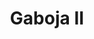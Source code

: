 ---
layout: place
title: "Gaboja II"
permalink: /virginia/centreville/gaboja-ii.html
stateAbbr: VA
stateName: Virginia
cityName: Centreville
seo:
  name: "Gaboja II"
  type: Restaurant
  links: https://www.centrevillegaboja.com/
description: "Gaboja II serves delicious sushi in Centreville, Virginia. Try fresh Japanese dishes for a great dining experience. Available for takeout, lunch, and dinner."
place_id: ChIJ29QbjNVFtokRByJoLJnJcMo
photos:
  - name: >-
      places/ChIJ29QbjNVFtokRByJoLJnJcMo/photos/AeeoHcLhwT2-tS4475-fioffCeVNwa9oiyAGv5C7AXkGfOQWZ9F0CQhSGY1uHQQ9gasMA1ITIVCWV-q64PoBLehL3Yibk2ymAjQ3tlkM2HJYqo3nu4VjV4hlfIsM9dZB4wGw1VJbEEzHiJA99MY8XetIRBuDYyepVfRZorvqLvK6jk93YDnOxFk4ax6FDk3WDm-mlipTubJWSmPpkmS71yj-VX5TuGCY4877ElU8kaYWw0EF-jI7W0KPiXGrMG0Q8dk88fbdMm15a0TnWBJKNkUQmJ5whTdC8a4oHkoIkOlbgLKWJg
    widthPx: 2016
    heightPx: 1512
    authorAttributions:
      - displayName: Gaboja II
        uri: https://maps.google.com/maps/contrib/102109907204201836860
        photoUri: >-
          https://lh3.googleusercontent.com/a-/ALV-UjVL2nd_SMV8NIvzEo2TKP-yW_kjp5Ty2NS8mTsHNIb85q5sWRo=s100-p-k-no-mo
    flagContentUri: >-
      https://www.google.com/local/imagery/report/?cb_client=maps_api_places.places_api&image_key=!1e10!2sAF1QipOrgbhJPqWoh6vg-0mstKb57Rdtq01Osjl_v6gR&hl=en-US
    googleMapsUri: >-
      https://www.google.com/maps/place//data=!3m4!1e2!3m2!1sAF1QipOrgbhJPqWoh6vg-0mstKb57Rdtq01Osjl_v6gR!2e10!4m2!3m1!1s0x89b645d58c1bd4db:0xca70c9992c682207
  - name: >-
      places/ChIJ29QbjNVFtokRByJoLJnJcMo/photos/AeeoHcLEGkbKsLEHbubZkt-pWInchqylWIcsLfa6XYFpjudbFecXvzZOW9De8TGPM7PSdty1-B2x3NmTn3jiyETPxzZUgUYKOTLx6sLZz35gh7MBIR--nIZHqDFd2ZAlKdfaOi5i_I26uFPX9N-bLcnilQsSrQKNWtYPws_muej1pAhJHalsEjHPajxPgACnPls2AYpZL66hx61IpfxaXdeYpVm3n3OmeXPnaEQ8SX6C1bGX8XuUdJOT9Jr0MBORnOn5P83Ld9-cQY_OuOQ3dPJgtDEn6KegVdM40He0wZUnIONe6g
    widthPx: 3024
    heightPx: 4032
    authorAttributions:
      - displayName: Gaboja II
        uri: https://maps.google.com/maps/contrib/102109907204201836860
        photoUri: >-
          https://lh3.googleusercontent.com/a-/ALV-UjVL2nd_SMV8NIvzEo2TKP-yW_kjp5Ty2NS8mTsHNIb85q5sWRo=s100-p-k-no-mo
    flagContentUri: >-
      https://www.google.com/local/imagery/report/?cb_client=maps_api_places.places_api&image_key=!1e10!2sAF1QipMMoq_bp3LIgwatpLN-CUJhTHpqQOl_NKF_uUMU&hl=en-US
    googleMapsUri: >-
      https://www.google.com/maps/place//data=!3m4!1e2!3m2!1sAF1QipMMoq_bp3LIgwatpLN-CUJhTHpqQOl_NKF_uUMU!2e10!4m2!3m1!1s0x89b645d58c1bd4db:0xca70c9992c682207
  - name: >-
      places/ChIJ29QbjNVFtokRByJoLJnJcMo/photos/AeeoHcI9cxst40jXscwguILbuiGHFHwJgfGWgNtcm8X2ttOTRgwp9XMbLZ-Q1W3pLpKfgh6Bxp0ykVkagSdInePdjCiHbqw5TroF5mCJ9XonoMVsGJFvxRBZw0gC76dPkZGLiH_xzeI_GGLlAmQBeJk3D6yMrbGuCSb8FcBgaTeDcLBLNHOWKF780xxb38ne0czGl9G50V6228NMv-bSRzmE0Dozhj5FxIZvK82OUqnEVMcmqhugqj_GILhzOIdcOQAFB-occkDizwtY1k1RTUMSjksw8CsN359MsZM7wcvvRurv3A-VzypLu3kmYGelU9Atpz4zF-cTIutULrwEw6dSZx8uW7ZWylnVV4kNQ7YbVCl93CgZNosrQoB9gFfg3S3txjv47Mrkg54XUJ7XsWK7QxxQHJOC_hSJmTej2iAfE_taXg
    widthPx: 3000
    heightPx: 4000
    authorAttributions:
      - displayName: Carol
        uri: https://maps.google.com/maps/contrib/103616990470464196273
        photoUri: >-
          https://lh3.googleusercontent.com/a/ACg8ocKlC1pfapCuQmxPxMFzvPVx_61ZivCsFccH9qGP42Fevi_IaJdt=s100-p-k-no-mo
    flagContentUri: >-
      https://www.google.com/local/imagery/report/?cb_client=maps_api_places.places_api&image_key=!1e10!2sCIHM0ogKEICAgIDz68PiTw&hl=en-US
    googleMapsUri: >-
      https://www.google.com/maps/place//data=!3m4!1e2!3m2!1sCIHM0ogKEICAgIDz68PiTw!2e10!4m2!3m1!1s0x89b645d58c1bd4db:0xca70c9992c682207
  - name: >-
      places/ChIJ29QbjNVFtokRByJoLJnJcMo/photos/AeeoHcJUBdROYqwvslFHZjVYwgA4t6PZIEaLhjjJukKq2Pcka9qs357nlc-ZJr4cQ3m2-K5NgsaEMuXyAoANJWYlCVBZ8JotOfGm_C1tvYoSxnDr9xNBSLEArPT3taeFT9HDgTPtvOnWcW3DW2I7MHr6QVbGUj74m1Wn_AzsvHGOqXL-33GxShTSJyfH7lCHDjAR__Wndwvl8Ve0w3v0lbMWpbrgYrah-GTsWa_ou5YULxhOye9aSG-21O1WSqYjhFMFNaDNspQ9W9pcIN0z1jeiyaPO4taZEREwFPZhuRGeWXMqVQ
    widthPx: 3600
    heightPx: 2400
    authorAttributions:
      - displayName: Gaboja II
        uri: https://maps.google.com/maps/contrib/102109907204201836860
        photoUri: >-
          https://lh3.googleusercontent.com/a-/ALV-UjVL2nd_SMV8NIvzEo2TKP-yW_kjp5Ty2NS8mTsHNIb85q5sWRo=s100-p-k-no-mo
    flagContentUri: >-
      https://www.google.com/local/imagery/report/?cb_client=maps_api_places.places_api&image_key=!1e10!2sAF1QipP0EnfJ6mh9SpcseDBYZjKo-SeCzPUAo966VGP1&hl=en-US
    googleMapsUri: >-
      https://www.google.com/maps/place//data=!3m4!1e2!3m2!1sAF1QipP0EnfJ6mh9SpcseDBYZjKo-SeCzPUAo966VGP1!2e10!4m2!3m1!1s0x89b645d58c1bd4db:0xca70c9992c682207
  - name: >-
      places/ChIJ29QbjNVFtokRByJoLJnJcMo/photos/AeeoHcKDY-WX9HOOHM2A_aKbIeVYLQSQLN_F7L5YdpitdQ_yVGvOOA5WCrLW1vnRf4w4ol13rHyH19HSs12NNHPeIm_lv4HODtoh849B9ffWnNWduxn5923jH8A-dWwYiEex96bFbYNaRER0H0mYHGh9T_24GjpzC63slRxDsADdaBkLhKpWl8UxelFoTCsQ5qgO1anY-OrHeGc_4cx9xc2b27ES9oxal0bam3WiD8ny8GMaMEEgQpI5ibL3wVQqyGG5b3cyMcSwvF55RVX5cQk0WH9849Qia4xDPEn5f0BM_J6ZqrnKdmW2UfXhv_yqA4QKvndJn_q27zpt8FcKFQUc1Mq-THyzoMn80UF3vYRKzscXgQxL1mS3-Uv8d9NdNaP6LMDw0X3L3p8AHoxqCZljS-gQFijUOlBycjkmt67i6dZMC88
    widthPx: 4032
    heightPx: 3024
    authorAttributions:
      - displayName: Jordan Laramie
        uri: https://maps.google.com/maps/contrib/109386014683305783648
        photoUri: >-
          https://lh3.googleusercontent.com/a-/ALV-UjVk2V-1yNzHJzNCH3WtOkiwDZOxmr4r0d2aXHO8kK9qk8c91vS8=s100-p-k-no-mo
    flagContentUri: >-
      https://www.google.com/local/imagery/report/?cb_client=maps_api_places.places_api&image_key=!1e10!2sCIHM0ogKEICAgIDJoIz3vQE&hl=en-US
    googleMapsUri: >-
      https://www.google.com/maps/place//data=!3m4!1e2!3m2!1sCIHM0ogKEICAgIDJoIz3vQE!2e10!4m2!3m1!1s0x89b645d58c1bd4db:0xca70c9992c682207
  - name: >-
      places/ChIJ29QbjNVFtokRByJoLJnJcMo/photos/AeeoHcKRAIDwHmEP3mQFKgZDrpdB0amVfbZY-r-8k1PaAY-16UmK7jPWpRbAwZ33656kG7bPjwdMBArrUctoqUmquoXOA1cXuqR1b27CkyQ4wrKPvn0q8JxblAuA2oHpA-VTbN0sMM1lTSiylrf1JnEOEJOOKqKNUAtABZC7yEToiuw6i7tZspEBpO3J3ZD2aO16haDZaLOlxOinhLw1KcPFTKBJh6Ro_PWNtBiyMiFceg7wHPR7zCPW_t9Z74oKsfFCg1On19q_JsiemkK9DsQGOeZcbnyFXNoyc5Yr8G67uLEFiMR2Ea9d3tRILt3efR3LVmGx0PCrgVW9K7RN4nfI48PKaj0Q0JFluW-RyZfQrta-hvBvueBD6jEAEY7p01pdeUCigvdf8VqYlIGFXkxgNoIv_dCiyPQkDUV9GbACbcblWg
    widthPx: 4000
    heightPx: 3000
    authorAttributions:
      - displayName: Carol
        uri: https://maps.google.com/maps/contrib/103616990470464196273
        photoUri: >-
          https://lh3.googleusercontent.com/a/ACg8ocKlC1pfapCuQmxPxMFzvPVx_61ZivCsFccH9qGP42Fevi_IaJdt=s100-p-k-no-mo
    flagContentUri: >-
      https://www.google.com/local/imagery/report/?cb_client=maps_api_places.places_api&image_key=!1e10!2sCIHM0ogKEICAgIDzm_LzOg&hl=en-US
    googleMapsUri: >-
      https://www.google.com/maps/place//data=!3m4!1e2!3m2!1sCIHM0ogKEICAgIDzm_LzOg!2e10!4m2!3m1!1s0x89b645d58c1bd4db:0xca70c9992c682207
  - name: >-
      places/ChIJ29QbjNVFtokRByJoLJnJcMo/photos/AeeoHcJ7O5TgZ4GIvU1sd_gteIZilfedL5nK8FflLOJVqJ0ZAHZhA1czQzC5qYIHQNq-qYXwsukV5gl8JliaIEPKzcfCRtpivBjJH_u8CQuSxAVOd70eLAqd_9ZX7jcNfs1t6cWPUHjkVmufxt7DiFBOyUEfKF73M9RPYJRbEXSSPIJz78Uu1eD2W085Ket5ctCtp5l9jZ4vEsSFh2OSaYKnniGcQpmRHLH-3Gda9R3HRKMJw4kLDMNl55BuDHswWMKXqN-qP4BHojZZVpfypp1-cxRF9-s5O_dDrwhXIP1c2cg0hXhMPP4sUUrBsNcEyWi_S19vzZ_Zdmd90F0uDf97pWQ17M9KRlHDDAafJ-n-f6ZHD7Cm0zrpScOpyI0iDzsRqGHxGh0PZjvRcHmrZeJJj7JpS_yImuUc1ZU5w9T5QLk
    widthPx: 4000
    heightPx: 3000
    authorAttributions:
      - displayName: Carol
        uri: https://maps.google.com/maps/contrib/103616990470464196273
        photoUri: >-
          https://lh3.googleusercontent.com/a/ACg8ocKlC1pfapCuQmxPxMFzvPVx_61ZivCsFccH9qGP42Fevi_IaJdt=s100-p-k-no-mo
    flagContentUri: >-
      https://www.google.com/local/imagery/report/?cb_client=maps_api_places.places_api&image_key=!1e10!2sCIHM0ogKEICAgIDz68OhEQ&hl=en-US
    googleMapsUri: >-
      https://www.google.com/maps/place//data=!3m4!1e2!3m2!1sCIHM0ogKEICAgIDz68OhEQ!2e10!4m2!3m1!1s0x89b645d58c1bd4db:0xca70c9992c682207
  - name: >-
      places/ChIJ29QbjNVFtokRByJoLJnJcMo/photos/AeeoHcL53dSG9OkgJPJGGUHIlGKaaQStCrbUjgye3aRg75lMpw4Bh6P4wRY4OztfoIrI7I_Jn0gkGYI2ET7C38mbjO7GW0ldyhWpVyubmhh7ffaNzi673p6JzAqH9xiXQVKtNylkvWa1pOMyMYbagRM1XIGr20_8SPE2gcSCAXKcfHxQt2BL7nKnxZJYl-l69AICv7KvIFWxwA870PinrK1C92t07WVFp00vIqSJgH3-TjQ6VvcQkGRbiHd4hiJsVSiIkyC9l3nw1mXNDraVs_C8MmrXGbmuu_PItGXLCiyrEmr4ugFZ5OFn587wTttB-ZZM5QIQTtqOoo4U-R1Vf7aQOxZ3v-Lto2sbnM5j1mof4qVXLwE1xMB_0Dn24j3DwRImcD3PA28o6zClvnxQya_q815viKqnCJggAex6CpoDrB0Kxg
    widthPx: 4000
    heightPx: 3000
    authorAttributions:
      - displayName: Carol
        uri: https://maps.google.com/maps/contrib/103616990470464196273
        photoUri: >-
          https://lh3.googleusercontent.com/a/ACg8ocKlC1pfapCuQmxPxMFzvPVx_61ZivCsFccH9qGP42Fevi_IaJdt=s100-p-k-no-mo
    flagContentUri: >-
      https://www.google.com/local/imagery/report/?cb_client=maps_api_places.places_api&image_key=!1e10!2sCIHM0ogKEICAgIDzm_K1DQ&hl=en-US
    googleMapsUri: >-
      https://www.google.com/maps/place//data=!3m4!1e2!3m2!1sCIHM0ogKEICAgIDzm_K1DQ!2e10!4m2!3m1!1s0x89b645d58c1bd4db:0xca70c9992c682207
  - name: >-
      places/ChIJ29QbjNVFtokRByJoLJnJcMo/photos/AeeoHcIiKZCUCud9I4XdV_61_kS2eBe9Ggho--dTSYuopt5Gu4n5CB9V-QN0PWiQ3zezF_zLM6GPkZHO6s1YilnvhkVk98pflSVSUeI1jXTZOI5xtDSm9vV5Re9jHVWBHUnpOIrpzAgDiX6lw_y8p6P29bZVy3ATXP4OJw0YU3dKCtExlpy_E6pDV4ZaIvK33MsX0Cp-YuykrZUDp-drMaCqJfWRWd-hbgd6fp51QoB_CfJ3zza29LcTjaP55JX39fObiXsRu_g0d4SvwCAkNiGTIXdkqLhn_Znx9Ck3mL5eMs71vOQDNPQ0d5dqhofqg_xrmvxv6W-qWYsJ9maY2EWz7RGBLensYfvRL63-Hv9-WeieJ6LP8GOIqS0c_xCBQFZ61zTMs97_R4spsmq8rimY8e1WBgZ3_nN-YFO0Rj09oTJosw
    widthPx: 1179
    heightPx: 676
    authorAttributions:
      - displayName: Novi Beerens
        uri: https://maps.google.com/maps/contrib/105992370336325858715
        photoUri: >-
          https://lh3.googleusercontent.com/a-/ALV-UjWyqoqDMRr5N3j11yjyut6vvQwj4ZXbKQaico8IuYLaGZ50_yus=s100-p-k-no-mo
    flagContentUri: >-
      https://www.google.com/local/imagery/report/?cb_client=maps_api_places.places_api&image_key=!1e10!2sCIHM0ogKEICAgICL55vKJg&hl=en-US
    googleMapsUri: >-
      https://www.google.com/maps/place//data=!3m4!1e2!3m2!1sCIHM0ogKEICAgICL55vKJg!2e10!4m2!3m1!1s0x89b645d58c1bd4db:0xca70c9992c682207
  - name: >-
      places/ChIJ29QbjNVFtokRByJoLJnJcMo/photos/AeeoHcLuJoCBRhtFhRZ5HaxZC7Wgqn274gyuigL-eAnVxqelrvjHN4P9VCV1tJSVGXcls3uFOV-jD_WgM0hECSd9w752CtuHAJLdPg2OCFiGStlmAU0QmrL6aEM_rVZJDeR9IMv-65uXiyjD4J8XGcAPnKrI9GT3c_1tfF9KmN27I6lQY-qgTRecB_Y2peq1fH4pI2zr5x-dzTDcZ-mxTz8xwXoOFRk8nzHflL8e5H2CxzSloxF9pv0fTknAIHKTJl1uxCF7uGxbNn0NwE3-DjBxNFwRdq7WiE5X_6EgA5TyhPq0Z6jJNhjSpaGzoO39W8HTiLDRwFDz1kxlulVrNa8e_brP1NjRFMF9Knv46JLjjqm_L1DXBpZ1WSASz747vfv3j8UClhjejyJ6sBzaYlDJvfxUNlJaootdjw_djnPmoSNbc3K3
    widthPx: 3000
    heightPx: 4000
    authorAttributions:
      - displayName: Carol
        uri: https://maps.google.com/maps/contrib/103616990470464196273
        photoUri: >-
          https://lh3.googleusercontent.com/a/ACg8ocKlC1pfapCuQmxPxMFzvPVx_61ZivCsFccH9qGP42Fevi_IaJdt=s100-p-k-no-mo
    flagContentUri: >-
      https://www.google.com/local/imagery/report/?cb_client=maps_api_places.places_api&image_key=!1e10!2sCIHM0ogKEICAgIDzq4HXzAE&hl=en-US
    googleMapsUri: >-
      https://www.google.com/maps/place//data=!3m4!1e2!3m2!1sCIHM0ogKEICAgIDzq4HXzAE!2e10!4m2!3m1!1s0x89b645d58c1bd4db:0xca70c9992c682207
address: 14245H Centreville Square, Centreville, VA 20121, USA
street: 14245H Centreville Square
city: Centreville
state: VA
zip: '20121'
country: USA
neighborhood: null
latitude: '38.837461'
longitude: '-77.438690'
accessibility_options:
  wheelchairAccessibleParking: true
  wheelchairAccessibleEntrance: true
  wheelchairAccessibleRestroom: true
  wheelchairAccessibleSeating: true
business_status: CLOSED_PERMANENTLY
name: Gaboja II
google_maps_links:
  directionsUri: >-
    https://www.google.com/maps/dir//''/data=!4m7!4m6!1m1!4e2!1m2!1m1!1s0x89b645d58c1bd4db:0xca70c9992c682207!3e0
  placeUri: https://maps.google.com/?cid=14587380852765237767
  writeAReviewUri: >-
    https://www.google.com/maps/place//data=!4m3!3m2!1s0x89b645d58c1bd4db:0xca70c9992c682207!12e1
  reviewsUri: >-
    https://www.google.com/maps/place//data=!4m4!3m3!1s0x89b645d58c1bd4db:0xca70c9992c682207!9m1!1b1
  photosUri: >-
    https://www.google.com/maps/place//data=!4m3!3m2!1s0x89b645d58c1bd4db:0xca70c9992c682207!10e5
primary_type: Sushi Restaurant
opening_hours:
  regular: null
  current: null
secondary_opening_hours:
  regular:
    weekdayDescriptions: null
    type: null
  current:
    weekdayDescriptions: null
    type: null
phone: (703) 543-2287
price_level: null
price_range: null
rating: '3.5'
rating_count: 0
website: https://www.centrevillegaboja.com/
reviews:
  - name: >-
      places/ChIJ29QbjNVFtokRByJoLJnJcMo/reviews/ChdDSUhNMG9nS0VJQ0FnSUNMNTV2S2hnRRAB
    relativePublishTimeDescription: 9 months ago
    rating: 5
    text:
      text: >-
        Went for early dinner. The place was still empty. I wasn’t sure if they
        were open because the light on their signage was turned off. I came in
        from the back door (i guess the restaurant has 2 doors). I sat down at
        the booth. I had eel on rice. It was delicious, price matches the
        portion. The service also great. Definitely will be back to try their
        sashimi.
      languageCode: en
    originalText:
      text: >-
        Went for early dinner. The place was still empty. I wasn’t sure if they
        were open because the light on their signage was turned off. I came in
        from the back door (i guess the restaurant has 2 doors). I sat down at
        the booth. I had eel on rice. It was delicious, price matches the
        portion. The service also great. Definitely will be back to try their
        sashimi.
      languageCode: en
    authorAttribution:
      displayName: Novi Beerens
      uri: https://www.google.com/maps/contrib/105992370336325858715/reviews
      photoUri: >-
        https://lh3.googleusercontent.com/a-/ALV-UjWyqoqDMRr5N3j11yjyut6vvQwj4ZXbKQaico8IuYLaGZ50_yus=s128-c0x00000000-cc-rp-mo-ba5
    publishTime: '2024-06-23T19:02:05.465546Z'
    flagContentUri: >-
      https://www.google.com/local/review/rap/report?postId=ChdDSUhNMG9nS0VJQ0FnSUNMNTV2S2hnRRAB&d=17924085&t=1
    googleMapsUri: >-
      https://www.google.com/maps/reviews/data=!4m6!14m5!1m4!2m3!1sChdDSUhNMG9nS0VJQ0FnSUNMNTV2S2hnRRAB!2m1!1s0x89b645d58c1bd4db:0xca70c9992c682207
  - name: >-
      places/ChIJ29QbjNVFtokRByJoLJnJcMo/reviews/ChdDSUhNMG9nS0VJQ0FnSURGcDZYNHRnRRAB
    relativePublishTimeDescription: a year ago
    rating: 4
    text:
      text: >-
        Sushi was fantastic. We ordered Shrimp Tempura Crunch rolls and the
        Goboja roll. Best we have had in a long time. Staff was very friendly.
        Only went down a star because of feeling very rushed. We will be going
        back.
      languageCode: en
    originalText:
      text: >-
        Sushi was fantastic. We ordered Shrimp Tempura Crunch rolls and the
        Goboja roll. Best we have had in a long time. Staff was very friendly.
        Only went down a star because of feeling very rushed. We will be going
        back.
      languageCode: en
    authorAttribution:
      displayName: Jale Allen
      uri: https://www.google.com/maps/contrib/100258265954385702813/reviews
      photoUri: >-
        https://lh3.googleusercontent.com/a-/ALV-UjWgPzYxT5Ees2CznLqAKhn1ZhPjjGNzT1ZV9dDPcZllLIRjkB0=s128-c0x00000000-cc-rp-mo
    publishTime: '2023-11-10T23:41:04.459445Z'
    flagContentUri: >-
      https://www.google.com/local/review/rap/report?postId=ChdDSUhNMG9nS0VJQ0FnSURGcDZYNHRnRRAB&d=17924085&t=1
    googleMapsUri: >-
      https://www.google.com/maps/reviews/data=!4m6!14m5!1m4!2m3!1sChdDSUhNMG9nS0VJQ0FnSURGcDZYNHRnRRAB!2m1!1s0x89b645d58c1bd4db:0xca70c9992c682207
  - name: >-
      places/ChIJ29QbjNVFtokRByJoLJnJcMo/reviews/ChdDSUhNMG9nS0VJQ0FnSUMyaHRXRWx3RRAB
    relativePublishTimeDescription: 2 years ago
    rating: 4
    text:
      text: >-
        I got the Gabjoa Special, the small size sliced raw fish combo and
        seafood. The food was definitely good enough for 3 people! There was SO
        much side dishes and the plates kept coming so make sure to clear those
        plates or there won’t be space haha! It was a nice experience and the
        fish stew at the end was VERY GOOD so make sure you leave some space for
        that. I was hoping to get the sushi, and not the sashimi Gaboja combo
        but they were out of sushi rice by around 7pm when I walked in. I’m not
        sure if this was a rare occurrence but I would check in to see if they
        have sushi rice available if you’re interested! I would come back here
        just for that stew at the end of the sashimi special, maybe Daegu tang.
      languageCode: en
    originalText:
      text: >-
        I got the Gabjoa Special, the small size sliced raw fish combo and
        seafood. The food was definitely good enough for 3 people! There was SO
        much side dishes and the plates kept coming so make sure to clear those
        plates or there won’t be space haha! It was a nice experience and the
        fish stew at the end was VERY GOOD so make sure you leave some space for
        that. I was hoping to get the sushi, and not the sashimi Gaboja combo
        but they were out of sushi rice by around 7pm when I walked in. I’m not
        sure if this was a rare occurrence but I would check in to see if they
        have sushi rice available if you’re interested! I would come back here
        just for that stew at the end of the sashimi special, maybe Daegu tang.
      languageCode: en
    authorAttribution:
      displayName: Christina
      uri: https://www.google.com/maps/contrib/102575789228821772316/reviews
      photoUri: >-
        https://lh3.googleusercontent.com/a-/ALV-UjVrfTpOjxloVv-MIMCaGDM-Jzd6gOJrWR_4toGcCuTWKtXeyPehVg=s128-c0x00000000-cc-rp-mo-ba4
    publishTime: '2022-04-19T06:39:38.116182Z'
    flagContentUri: >-
      https://www.google.com/local/review/rap/report?postId=ChdDSUhNMG9nS0VJQ0FnSUMyaHRXRWx3RRAB&d=17924085&t=1
    googleMapsUri: >-
      https://www.google.com/maps/reviews/data=!4m6!14m5!1m4!2m3!1sChdDSUhNMG9nS0VJQ0FnSUMyaHRXRWx3RRAB!2m1!1s0x89b645d58c1bd4db:0xca70c9992c682207
  - name: >-
      places/ChIJ29QbjNVFtokRByJoLJnJcMo/reviews/ChdDSUhNMG9nS0VJQ0FnSUNxbWNLS2pRRRAB
    relativePublishTimeDescription: 3 years ago
    rating: 1
    text:
      text: >-
        Update: I tried to order to go and they refused my order… they seems to
        like only people dine in with large orders…i see more bad reviews now..,
        not sure if this place will last long. All the excitement just went down
        hill for me about this place.


        I was glad Gaboja is finally opened in Cville. There are not good
        Japanese restaurants in Cville so this was exciting news. They seem to
        be very busy because it’s grand opening time. The side dishes were ok.
        The price is little too high I think. For two people portion, it was
        $137 i think. I feel like i can get more sashimi with that price.
        Service was half and half. I think Ms. Song?! I don’t remember her name
        exactly but i think she’s very friendly and had a good service.  One
        lady server with short hair with kind of bluish black hair wasn’t that
        friendly. The soup was little too salty but was good. Maybe they can
        make it less salty next time.
      languageCode: en
    originalText:
      text: >-
        Update: I tried to order to go and they refused my order… they seems to
        like only people dine in with large orders…i see more bad reviews now..,
        not sure if this place will last long. All the excitement just went down
        hill for me about this place.


        I was glad Gaboja is finally opened in Cville. There are not good
        Japanese restaurants in Cville so this was exciting news. They seem to
        be very busy because it’s grand opening time. The side dishes were ok.
        The price is little too high I think. For two people portion, it was
        $137 i think. I feel like i can get more sashimi with that price.
        Service was half and half. I think Ms. Song?! I don’t remember her name
        exactly but i think she’s very friendly and had a good service.  One
        lady server with short hair with kind of bluish black hair wasn’t that
        friendly. The soup was little too salty but was good. Maybe they can
        make it less salty next time.
      languageCode: en
    authorAttribution:
      displayName: Jen
      uri: https://www.google.com/maps/contrib/107977712384986267049/reviews
      photoUri: >-
        https://lh3.googleusercontent.com/a/ACg8ocLlLn6ytsdEXtmUKI0euOTGazkEVWTK-HqZM1AQqgzWSio93gfJ=s128-c0x00000000-cc-rp-mo-ba5
    publishTime: '2021-07-16T02:37:20.708644Z'
    flagContentUri: >-
      https://www.google.com/local/review/rap/report?postId=ChdDSUhNMG9nS0VJQ0FnSUNxbWNLS2pRRRAB&d=17924085&t=1
    googleMapsUri: >-
      https://www.google.com/maps/reviews/data=!4m6!14m5!1m4!2m3!1sChdDSUhNMG9nS0VJQ0FnSUNxbWNLS2pRRRAB!2m1!1s0x89b645d58c1bd4db:0xca70c9992c682207
  - name: >-
      places/ChIJ29QbjNVFtokRByJoLJnJcMo/reviews/ChdDSUhNMG9nS0VJQ0FnSURta3NuLXh3RRAB
    relativePublishTimeDescription: 3 years ago
    rating: 5
    text:
      text: >-
        The variety and amount of side dishes alone make the meal worth it! And
        the fresh sashimi is amazing. Close it out with a bowl of steamy; spicy,
        fish soup and accompany it with a cold bottle of soju. The service is
        attentive, friendly and fast. My favorite place!
      languageCode: en
    originalText:
      text: >-
        The variety and amount of side dishes alone make the meal worth it! And
        the fresh sashimi is amazing. Close it out with a bowl of steamy; spicy,
        fish soup and accompany it with a cold bottle of soju. The service is
        attentive, friendly and fast. My favorite place!
      languageCode: en
    authorAttribution:
      displayName: Luis Ibañez
      uri: https://www.google.com/maps/contrib/117815031440705270609/reviews
      photoUri: >-
        https://lh3.googleusercontent.com/a-/ALV-UjWOhQhmqyHZmY7_L4BhPOadjHvk95HEki_Sbo2NoNj48Ccjg76J=s128-c0x00000000-cc-rp-mo-ba4
    publishTime: '2022-01-23T18:33:51.403336Z'
    flagContentUri: >-
      https://www.google.com/local/review/rap/report?postId=ChdDSUhNMG9nS0VJQ0FnSURta3NuLXh3RRAB&d=17924085&t=1
    googleMapsUri: >-
      https://www.google.com/maps/reviews/data=!4m6!14m5!1m4!2m3!1sChdDSUhNMG9nS0VJQ0FnSURta3NuLXh3RRAB!2m1!1s0x89b645d58c1bd4db:0xca70c9992c682207
parking_options:
  freeParkingLot: true
  freeStreetParking: true
payment_options:
  acceptsCreditCards: true
  acceptsDebitCards: true
  acceptsCashOnly: false
  acceptsNfc: true
allow_dogs: null
curbside_pickup: true
delivery: false
dine_in: true
good_for_children: null
good_for_groups: true
good_for_sports: false
live_music: false
menu_for_children: null
outdoor_seating: false
reservable: true
restroom: true
serves_beer: true
serves_breakfast: null
serves_brunch: null
serves_cocktails: null
serves_coffee: null
serves_dinner: true
serves_dessert: true
serves_lunch: true
serves_vegetarian_food: null
serves_wine: true
takeout: true
update_category: essentials
summary: null

---